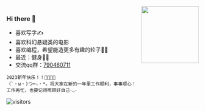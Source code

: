 <img align="right" src="https://github-readme-stats.vercel.app/api?username=smilezxlee" style="height:150px;">  

### Hi there 👋
* 喜欢写字✍️
* 喜欢科幻悬疑类的电影
* 喜欢编程，希望能造更多有趣的轮子👨‍💻‍
* 最近：健身💪🏻
* 交流qq群：[790460711](https://jq.qq.com/?_wv=1027&k=vU2fKZZH)

```
2023新年快乐！！🎉🧨🎉🧨  
（`・ω・)つ━☆・*。祝大家在新的一年里工作顺利，事事顺心！    
工作再忙，也要记得照顾好自己･◡･
```

![visitors](https://visitor-badge.glitch.me/badge?page_id=smilezxlee.smilezxlee.readme)




